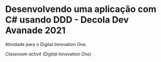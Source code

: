 # Desenvolvendo uma aplicação com C# usando DDD - Decola Dev Avanade 2021

Atividade para o Digital Innovation One.

<i>Classroom activit (Digital Innovation One)</i>
